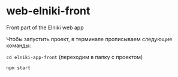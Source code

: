 # web-elniki-front
Front part of the Elniki web app

Чтобы запустить проект, в терминале прописываем следующие команды:

`cd elniki-app-front` (переходим в папку с проектом)

`npm start`
